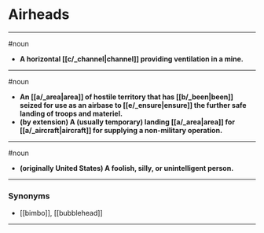 # Airheads
---
#noun
- **A horizontal [[c/_channel|channel]] providing ventilation in a mine.**
---
#noun
- **An [[a/_area|area]] of hostile territory that has [[b/_been|been]] seized for use as an airbase to [[e/_ensure|ensure]] the further safe landing of troops and materiel.**
- **(by extension) A (usually temporary) landing [[a/_area|area]] for [[a/_aircraft|aircraft]] for supplying a non-military operation.**
---
#noun
- **(originally United States) A foolish, silly, or unintelligent person.**
---
### Synonyms
- [[bimbo]], [[bubblehead]]
---
